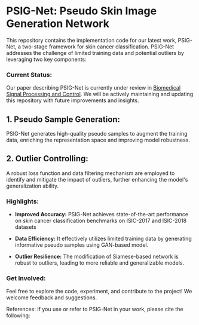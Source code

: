 # PSIG-Net: Pseudo Skin Image Generation Network

This repository contains the implementation code for our latest work, PSIG-Net, a two-stage framework for skin cancer classification. PSIG-Net addresses the challenge of limited training data and potential outliers by leveraging two key components:

  

### Current Status:

Our paper describing PSIG-Net is currently under review in [Biomedical Signal Processing and Control](https://www.sciencedirect.com/journal/biomedical-signal-processing-and-control). We will be actively maintaining and updating this repository with future improvements and insights.

## 1. Pseudo Sample Generation:

PSIG-Net generates high-quality pseudo samples to augment the training data, enriching the representation space and improving model robustness.

  

## 2. Outlier Controlling:

A robust loss function and data filtering mechanism are employed to identify and mitigate the impact of outliers, further enhancing the model's generalization ability.

 
### Highlights:

- **Improved Accuracy:** PSIG-Net achieves state-of-the-art performance on skin cancer classification benchmarks on ISIC-2017 and ISIC-2018 datasets

- **Data Efficiency:** It effectively utilizes limited training data by generating informative pseudo samples using GAN-based model.

- **Outlier Resilience:** The modification of Siamese-based network is robust to outliers, leading to more reliable and generalizable models.

### Get Involved:

  
Feel free to explore the code, experiment, and contribute to the project! We welcome feedback and suggestions.

References: If you use or refer to PSIG-Net in your work, please cite the following: 
